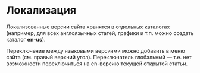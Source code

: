 # Локализация

Локализованные версии сайта хранятся в отдельных каталогах (например, для всех англоязычных статей, графики и т.п. можно создать каталог **en-us**).

Переключение между языковыми версиями можно добавить в меню сайта (см. правый верхний угол). Переключатель глобальный — т.е. нет возможности переключиться на en-версию текущей открытой статьи.